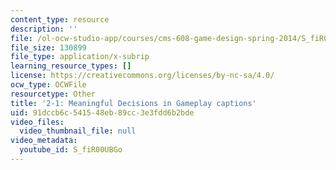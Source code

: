 ```yaml
---
content_type: resource
description: ''
file: /ol-ocw-studio-app/courses/cms-608-game-design-spring-2014/S_fiR00UBGo_captions.webvtt
file_size: 130899
file_type: application/x-subrip
learning_resource_types: []
license: https://creativecommons.org/licenses/by-nc-sa/4.0/
ocw_type: OCWFile
resourcetype: Other
title: '2-1: Meaningful Decisions in Gameplay captions'
uid: 91dccb6c-5415-48eb-89cc-3e3fdd6b2bde
video_files:
  video_thumbnail_file: null
video_metadata:
  youtube_id: S_fiR00UBGo
---
```


